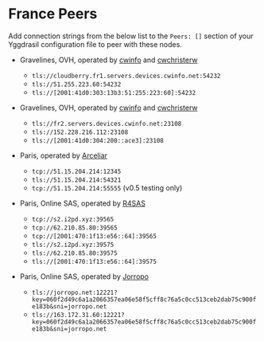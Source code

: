 # France Peers

Add connection strings from the below list to the `Peers: []` section of your
Yggdrasil configuration file to peer with these nodes.

* Gravelines, OVH, operated by [cwinfo](https://cwinfo.net) and [cwchristerw](https://christerwaren.fi)
  * `tls://cloudberry.fr1.servers.devices.cwinfo.net:54232`
  * `tls://51.255.223.60:54232`
  * `tls://[2001:41d0:303:13b3:51:255:223:60]:54232`

* Gravelines, OVH, operated by [cwinfo](https://cwinfo.net) and [cwchristerw](https://christerwaren.fi)
  * `tls://fr2.servers.devices.cwinfo.net:23108`
  * `tls://152.228.216.112:23108`
  * `tls://[2001:41d0:304:200::ace3]:23108`

* Paris, operated by [Arceliar](https://github.com/Arceliar)
  * `tcp://51.15.204.214:12345`
  * `tls://51.15.204.214:54321`
  * `tcp://51.15.204.214:55555` (v0.5 testing only)

* Paris, Online SAS, operated by [R4SAS](https://github.com/r4sas)
  * `tcp://s2.i2pd.xyz:39565`
  * `tcp://62.210.85.80:39565`
  * `tcp://[2001:470:1f13:e56::64]:39565`
  * `tls://s2.i2pd.xyz:39575`
  * `tls://62.210.85.80:39575`
  * `tls://[2001:470:1f13:e56::64]:39575`
* Paris, Online SAS, operated by [Jorropo](https://github.com/Jorropo)
  * `tls://jorropo.net:12221?key=060f2d49c6a1a2066357ea06e58f5cff8c76a5c0cc513ceb2dab75c900fe183b&sni=jorropo.net`
  * `tls://163.172.31.60:12221?key=060f2d49c6a1a2066357ea06e58f5cff8c76a5c0cc513ceb2dab75c900fe183b&sni=jorropo.net`

